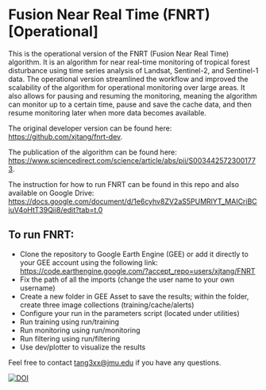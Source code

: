 # Fusion Near Real Time (FNRT) [Operational]
 
This is the operational version of the FNRT (Fusion Near Real Time) algorithm.  It is an algorithm for near real-time monitoring of tropical forest disturbance using time series analysis of Landsat, Sentinel-2, and Sentinel-1 data.  The operational version streamlined the workflow and improved the scalability of the algorithm for operational monitoring over large areas. It also allows for pausing and resuming the monitoring, meaning the algorithm can monitor up to a certain time, pause and save the cache data, and then resume monitoring later when more data becomes available. 
 
The original developer version can be found here: https://github.com/xjtang/fnrt-dev.

The publication of the algorithm can be found here: https://www.sciencedirect.com/science/article/abs/pii/S0034425723001773.

The instruction for how to run FNRT can be found in this repo and also available on Google Drive: https://docs.google.com/document/d/1e6cyhv8ZV2aS5PUMRlYT_MAICriBCiuV4oHtT39Qii8/edit?tab=t.0

To run FNRT:
 - 
 
 - Clone the repository to Google Earth Engine (GEE) or add it directly to your GEE account using the following link: https://code.earthengine.google.com/?accept_repo=users/xjtang/FNRT
 - Fix the path of all the imports (change the user name to your own username)
 - Create a new folder in GEE Asset to save the results; within the folder, create three image collections (training/cache/alerts)
 - Configure your run in the parameters script (located under utilities)
 - Run training using run/training
 - Run monitoring using run/monitoring
 - Run filtering using run/filtering
 - Use dev/plotter to visualize the results

 Feel free to contact tang3xx@jmu.edu if you have any questions. 
 
[![DOI](https://zenodo.org/badge/780441015.svg)](https://zenodo.org/doi/10.5281/zenodo.10903540)
